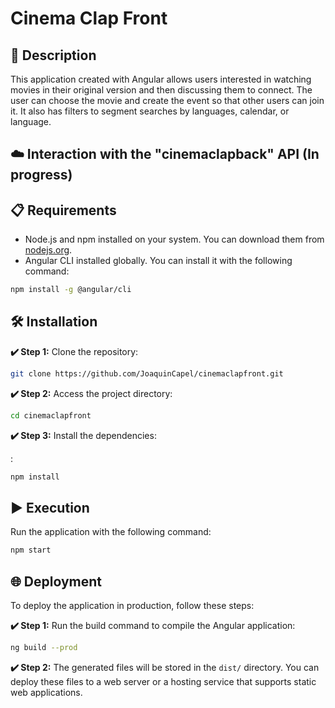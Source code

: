 # Cinema Clap Front

## 📄 Description

This application created with Angular allows users interested in watching movies in their original version and then discussing them to connect. The user can choose the movie and create the event so that other users can join it. It also has filters to segment searches by languages, calendar, or language.

## ☁️ Interaction with the "cinemaclapback" API (In progress)


## 📋 Requirements

- Node.js and npm installed on your system. You can download them from [nodejs.org](https://nodejs.org/).
- Angular CLI installed globally. You can install it with the following command:

```bash
npm install -g @angular/cli
```

## 🛠️ Installation

**✔️ Step 1:** Clone the repository:
```bash
git clone https://github.com/JoaquinCapel/cinemaclapfront.git
```

**✔️ Step 2:** Access the project directory:
```bash
cd cinemaclapfront
```

**✔️ Step 3:** Install the dependencies:

:
```bash
npm install
```


## ▶️ Execution
Run the application with the following command:


```bash
npm start
```

## 🌐 Deployment

To deploy the application in production, follow these steps:

**✔️ Step 1:** Run the build command to compile the Angular application:
```bash
ng build --prod
```
 **✔️ Step 2:** The generated files will be stored in the `dist/` directory. You can deploy these files to a web server or a hosting service that supports static web applications.


